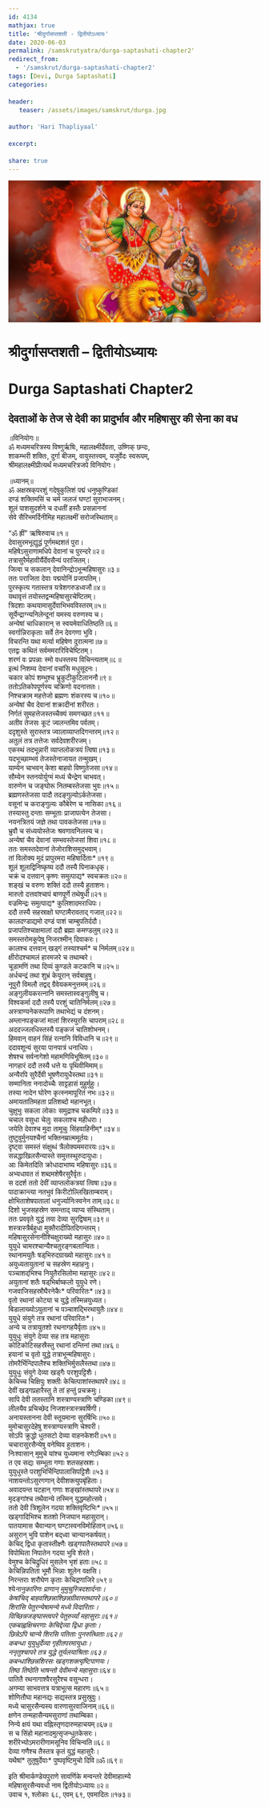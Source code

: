 ```yaml
---    
id: 4134    
mathjax: true    
title: 'श्रीदुर्गासप्तशती - द्वितीयोऽध्यायः'    
date: 2020-06-03    
permalink: /samskrutyatra/durga-saptashati-chapter2'
redirect_from: 
  - '/samskrut/durga-saptashati-chapter2'
tags: [Devi, Durga Saptashati]    
categories:    
    
header:    
   teaser: /assets/images/samskrut/durga.jpg    
    
author: 'Hari Thapliyaal'    
    
excerpt:    
    
share: true    
---    
```

    
![](/assets/images/samskrut/durga.jpg)    
    
# श्रीदुर्गासप्तशती – द्वितीयोऽध्यायः    
# Durga Saptashati Chapter2    
    
## देवताओं के तेज से देवी का प्रादुर्भाव और महिषासुर की सेना का वध    
    
॥विनियोगः॥    
ॐ मध्यमचरित्रस्य विष्णुर्ऋषिः, महालक्ष्मीर्देवता, उष्णिक् छन्दः,    
शाकम्भरी शक्तिः, दुर्गा बीजम्, वायुस्तत्त्वम्, यजुर्वेदः स्वरूपम्,    
श्रीमहालक्ष्मीप्रीत्यर्थं मध्यमचरित्रजपे विनियोगः।    
    
॥ध्यानम्॥    
ॐ अक्षस्रक्‌परशुं गदेषुकुलिशं पद्मं धनुष्कुण्डिकां    
दण्डं शक्तिमसिं च चर्म जलजं घण्टां सुराभाजनम्।    
शूलं पाशसुदर्शने च दधतीं हस्तैः प्रसन्नाननां    
सेवे सैरिभमर्दिनीमिह महालक्ष्मीं सरोजस्थिताम्॥    
    
“ॐ ह्रीं” ऋषिरुवाच॥१॥    
देवासुरमभूद्युद्धं पूर्णमब्दशतं पुरा।    
महिषेऽसुराणामधिपे देवानां च पुरन्दरे॥२॥    
तत्रासुरैर्महावीर्यैर्देवसैन्यं पराजितम्।    
जित्वा च सकलान् देवानिन्द्रोऽभून्महिषासुरः॥३॥    
ततः पराजिता देवाः पद्मयोनिं प्रजापतिम्।    
पुरस्कृत्य गतास्तत्र यत्रेशगरुडध्वजौ॥४॥    
यथावृत्तं तयोस्तद्वन्महिषासुरचेष्टितम्।    
त्रिदशाः कथयामासुर्देवाभिभवविस्तरम्॥५॥    
सूर्येन्द्राग्न्यनिलेन्दूनां यमस्य वरुणस्य च।    
अन्येषां चाधिकारान् स स्वयमेवाधितिष्ठति॥६॥    
स्वर्गान्निराकृताः सर्वे तेन देवगणा भुवि।    
विचरन्ति यथा मर्त्या महिषेण दुरात्मना॥७॥    
एतद्वः कथितं सर्वममरारिविचेष्टितम्।    
शरणं वः प्रपन्नाः स्मो वधस्तस्य विचिन्त्यताम्॥८॥    
इत्थं निशम्य देवानां वचांसि मधुसूदनः।    
चकार कोपं शम्भुश्च भ्रुकुटीकुटिलाननौ॥९॥    
ततोऽतिकोपपूर्णस्य चक्रिणो वदनात्ततः।    
निश्‍चक्राम महत्तेजो ब्रह्मणः शंकरस्य च॥१०॥    
अन्येषां चैव देवानां शक्रादीनां शरीरतः।    
निर्गतं सुमहत्तेजस्तच्चैक्यं समगच्छत॥११॥    
अतीव तेजसः कूटं ज्वलन्तमिव पर्वतम्।    
ददृशुस्ते सुरास्तत्र ज्वालाव्याप्तदिगन्तरम्॥१२॥    
अतुलं तत्र तत्तेजः सर्वदेवशरीरजम्।    
एकस्थं तदभून्नारी व्याप्तलोकत्रयं त्विषा॥१३॥    
यदभूच्छाम्भवं तेजस्तेनाजायत तन्मुखम्।    
याम्येन चाभवन् केशा बाहवो विष्णुतेजसा॥१४॥    
सौम्येन स्तनयोर्युग्मं मध्यं चैन्द्रेण चाभवत्।    
वारुणेन च जङ्‍घोरू नितम्बस्तेजसा भुवः॥१५॥    
ब्रह्मणस्तेजसा पादौ तदङ्‌गुल्योऽर्कतेजसा।    
वसूनां च कराङ्‌गुल्यः कौबेरेण च नासिका॥१६॥    
तस्यास्तु दन्ताः सम्भूताः प्राजापत्येन तेजसा।    
नयनत्रितयं जज्ञे तथा पावकतेजसा॥१७॥    
भ्रुवौ च संध्ययोस्तेजः श्रवणावनिलस्य च।    
अन्येषां चैव देवानां सम्भवस्तेजसां शिवा॥१८॥    
ततः समस्तदेवानां तेजोराशिसमुद्भवाम्।    
तां विलोक्य मुदं प्रापुरमरा महिषार्दिताः*॥१९॥    
शूलं शूलाद्विनिष्कृष्य ददौ तस्यै पिनाकधृक्।    
चक्रं च दत्तवान् कृष्णः समुत्पाद्य* स्वचक्रतः॥२०॥    
शङ्‌खं च वरुणः शक्तिं ददौ तस्यै हुताशनः।    
मारुतो दत्तवांश्‍चापं बाणपूर्णे तथेषुधी॥२१॥    
वज्रमिन्द्रः समुत्पाद्य* कुलिशादमराधिपः।    
ददौ तस्यै सहस्राक्षो घण्टामैरावताद् गजात्॥२२॥    
कालदण्डाद्यमो दण्डं पाशं चाम्बुपतिर्ददौ।    
प्रजापतिश्‍चाक्षमालां ददौ ब्रह्मा कमण्डलुम्॥२३॥    
समस्तरोमकूपेषु निजरश्मीन् दिवाकरः।    
कालश्‍च दत्तवान् खड्‌गं तस्याश्‍चर्म* च निर्मलम्॥२४॥    
क्षीरोदश्‍चामलं हारमजरे च तथाम्बरे।    
चूडामणिं तथा दिव्यं कुण्डले कटकानि च॥२५॥    
अर्धचन्द्रं तथा शुभ्रं केयूरान् सर्वबाहुषु।    
नूपुरौ विमलौ तद्वद् ग्रैवेयकमनुत्तमम्॥२६॥    
अङ्‌गुलीयकरत्‍नानि समस्तास्वङ्‌गुलीषु च।    
विश्‍वकर्मा ददौ तस्यै परशुं चातिनिर्मलम्॥२७॥    
अस्त्राण्यनेकरूपाणि तथाभेद्यं च दंशनम्।    
अम्लानपङ्‌कजां मालां शिरस्युरसि चापराम्॥२८॥    
अददज्जलधिस्तस्यै पङ्‌कजं चातिशोभनम्।    
हिमवा‍न् वाहनं सिंहं रत्‍नानि विविधानि च॥२९॥    
ददावशून्यं सुरया पानपात्रं धनाधिपः।    
शेषश्‍च सर्वनागेशो महामणिविभूषितम्॥३०॥    
नागहारं ददौ तस्यै धत्ते यः पृथिवीमिमाम्॥    
अन्यैरपि सुरैर्देवी भूषणैरायुधैस्तथा॥३१॥    
सम्मानिता ननादोच्चैः साट्टहासं मुहुर्मुहुः।    
तस्या नादेन घोरेण कृत्स्नमापूरितं नभः॥३२॥    
अमायतातिमहता प्रतिशब्दो महानभूत्।    
चुक्षुभुः सकला लोकाः समुद्राश्‍च चकम्पिरे॥३३॥    
चचाल वसुधा चेलुः सकलाश्‍च महीधराः।    
जयेति देवाश्‍च मुदा तामूचुः सिंहवाहिनीम्*॥३४॥    
तुष्टुवुर्मुनयश्‍चैनां भक्तिनम्रात्ममूर्तयः।    
दृष्ट्‌वा समस्तं संक्षुब्धं त्रैलोक्यममरारयः॥३५॥    
सन्नद्धाखिलसैन्यास्ते समुत्तस्थुरुदायुधाः।    
आः किमेतदिति क्रोधादाभाष्य महिषासुरः॥३६॥    
अभ्यधावत तं शब्दमशेषैरसुरैर्वृतः।    
स ददर्श ततो देवीं व्याप्तलोकत्रयां त्विषा॥३७॥    
पादाक्रान्त्या नतभुवं किरीटोल्लिखिताम्बराम्।    
क्षोभिताशेषपातालां धनुर्ज्यानिःस्वनेन ताम्॥३८॥    
दिशो भुजसहस्रेण समन्ताद् व्याप्य संस्थिताम्।    
ततः प्रववृते युद्धं तया देव्या सुरद्विषाम्॥३९॥    
शस्त्रास्त्रैर्बहुधा मुक्तैरादीपितदिगन्तरम्।    
महिषासुरसेनानीश्‍चिक्षुराख्यो महासुरः॥४०॥    
युयुधे चामरश्‍चान्यैश्‍चतुरङ्‌गबलान्वितः।    
रथानामयुतैः षड्‌भिरुदग्राख्यो महासुरः॥४१॥    
अयुध्यतायुतानां च सहस्रेण महाहनुः।    
पञ्चाशद्‌भिश्‍च नियुतैरसिलोमा महासुरः॥४२॥    
अयुतानां शतैः षड्‌भिर्बाष्कलो युयुधे रणे।    
गजवाजिसहस्रौघैरनेकैः* परिवारितः*॥४३॥    
वृतो रथानां कोट्या च युद्धे तस्मिन्नयुध्यत।    
बिडालाख्योऽयुतानां च पञ्चाशद्भिरथायुतैः॥४४॥    
युयुधे संयुगे तत्र रथानां परिवारितः*।    
अन्ये च तत्रायुतशो रथनागहयैर्वृताः॥४५॥    
युयुधुः संयुगे देव्या सह तत्र महासुराः    
कोटिकोटिसहस्रैस्तु रथानां दन्तिनां तथा॥४६॥    
हयानां च वृतो युद्धे तत्राभून्महिषासुरः।    
तोमरैर्भिन्दिपालैश्‍च शक्तिभिर्मुसलैस्तथा॥४७॥    
युयुधुः संयुगे देव्या खड्‌गैः परशुपट्टिशैः।    
केचिच्च चिक्षिपुः शक्तीः केचित्पाशांस्तथापरे॥४८॥    
देवीं खड्‍गप्रहारैस्तु ते तां हन्तुं प्रचक्रमुः।    
सापि देवी ततस्तानि शस्त्राण्यस्त्राणि चण्डिका॥४९॥    
लीलयैव प्रचिच्छेद निजशस्त्रास्त्रवर्षिणी।    
अनायस्तानना देवी स्तूयमाना सुरर्षिभिः॥५०॥    
मुमोचासुरदेहेषु शस्त्राण्यस्त्राणि चेश्‍वरी।    
सोऽपि क्रुद्धो धुतसटो देव्या वाहनकेशरी॥५१॥    
चचारासुरसैन्येषु वनेष्विव हुताशनः।    
निःश्‍वासान् मुमुचे यांश्च युध्यमाना रणेऽम्बिका॥५२॥    
त एव सद्यः सम्भूता गणाः शतसहस्रशः।    
युयुधुस्ते परशुभिर्भिन्दिपालासिपट्टिशैः॥५३॥    
नाशयन्तोऽसुरगणान् देवीशक्‍त्युपबृंहिताः।    
अवादयन्त पटहान् गणाः शङ्‌खांस्तथापरे॥५४॥    
मृदङ्‌गांश्‍च तथैवान्ये तस्मिन् युद्धमहोत्सवे।    
ततो देवी त्रिशूलेन गदया शक्तिवृष्टिभिः*॥५५॥    
खड्‌गादिभिश्‍च शतशो निजघान महासुरान्।    
पातयामास चैवान्यान् घण्टास्वनविमोहितान्॥५६॥    
असुरान् भुवि पाशेन बद्‌ध्वा चान्यानकर्षयत्।    
केचिद् द्विधा कृतास्तीक्ष्णैः खड्‌गपातैस्तथापरे॥५७॥    
विपोथिता निपातेन गदया भुवि शेरते।    
वेमुश्‍च केचिद्रुधिरं मुसलेन भृशं हताः॥५८॥    
केचिन्निपतिता भूमौ भिन्नाः शूलेन वक्षसि।    
निरन्तराः शरौघेण कृताः केचिद्रणाजिरे॥५९॥    
श्ये*नानुकारिणः प्राणान् मुमुचुस्त्रिदशार्दनाः।    
केषांचिद् बाहवश्छिन्नाश्छिन्नग्रीवास्तथापरे॥६०॥    
शिरांसि पेतुरन्येषामन्ये मध्ये विदारिताः।    
विच्छिन्नजङ्‌घास्त्वपरे पेतुरुर्व्यां महासुराः॥६१॥    
एकबाह्वक्षिचरणाः केचिद्देव्या द्विधा कृताः।    
छिन्नेऽपि चान्ये शिरसि पतिताः पुनरुत्थिताः॥६२॥    
कबन्धा युयुधुर्देव्या गृहीतपरमायुधाः।    
ननृतुश्‍चापरे तत्र युद्धे तूर्यलयाश्रिताः॥६३॥    
कबन्धाश्छिन्नशिरसः खड्‌गशक्त्यृष्टिपाणयः।    
तिष्ठ तिष्ठेति भाषन्तो देवीमन्ये महासुराः*॥६४॥    
पातितै रथनागाश्‍वैरसुरैश्‍च वसुन्धरा।    
अगम्या साभवत्तत्र यत्राभूत्स महारणः॥६५॥    
शोणितौघा महानद्यः सद्यस्तत्र प्रसुस्रुवुः।    
मध्ये चासुरसैन्यस्य वारणासुरवाजिनाम्॥६६॥    
क्षणेन तन्महासैन्यमसुराणां तथाम्बिका।    
निन्ये क्षयं यथा वह्निस्तृणदारुमहाचयम्॥६७॥    
स च सिंहो महानादमुत्सृजन्धुतकेसरः।    
शरीरेभ्योऽमरारीणामसूनिव विचिन्वति॥६८॥    
देव्या गणैश्‍च तैस्तत्र कृतं युद्धं महासुरैः।    
यथैषां* तुतुषुर्देवाः* पुष्पवृष्टिमुचो दिवि॥ॐ॥६९॥    
    
इति श्रीमार्कण्डेयपुराणे सावर्णिके मन्वन्तरे देवीमाहात्म्ये    
महिषासुरसैन्यवधो नाम द्वितीयोऽध्यायः॥२॥    
उवाच १, श्‍लोकाः ६८, एवम् ६९, एवमादितः॥१७३॥     
    
